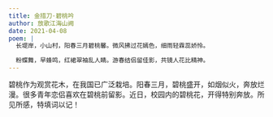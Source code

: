 ```yaml
---
title: 金措刀·碧桃吟
author: 放歌江海山阙
date: 2021-04-08
poem: |
  长堤岸，小山村，阳春三月碧桃馨。微风拂过花嫣色，细雨轻霖蕊娇怜。

  粉蝶舞，早蜂鸣，红裙翠袖乱人睛。游春结侣留佳影，共镜人花比精神。
---
```


碧桃作为观赏花木，在我国已广泛栽培。阳春三月，碧桃盛开，如烟似火，奔放烂漫。很多青年恋侣喜欢在碧桃前留影。近日，校园内的碧桃花，开得特别奔放。所见所感，特填词以记！
